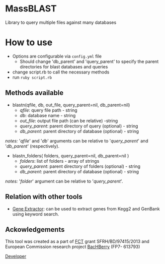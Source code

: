 MassBLAST
==========

Library to query multiple files against many databases

# How to use

- Options are configurable via `config.yml` file
  - Should change 'db_parent' and 'query_parent' to specify the parent directories for blast databases and queries
- change script.rb to call the necessary methods
- run `ruby script.rb`

## Methods available

- blastn(qfile, db, out_file, query_parent=nil, db_parent=nil)
  - *qfile*: query file path - string
  - *db*: database name - string
  - *out_file*: output file path (can be relative) -string
  - *query_parent*: parent directory of query (optional) - string
  - *db_parent*: parent directory of database (optional) - string

*notes:* '*qfile*' and '*db*' arguments can be relative to '*query_parent*' and '*db_parent*' (respectively).

- blastn_folders( folders, query_parent=nil, db_parent=nil )
  - *folders*: list of folders - array of strings
  - *query_parent*: parent directory of folders (optional) - string
  - *db_parent*: parent directory of database (optional) - string

*notes:* '*folder*' argument can be relative to '*query_parent*'.

## Relation with other tools

- [Gene Extractor](https://github.com/averissimo/gene-extractor/): can be used to extract genes from Kegg2 and GenBank using keyword search.

## Ackowledgements

This tool was created as a part of [FCT](www.fct.p) grant SFRH/BD/97415/2013 and European Commission research project [BacHBerry](www.bachberry.eu) (FP7- 613793)

[Developer](http://web.tecnico.ulisboa.pt/andre.verissimo/)
